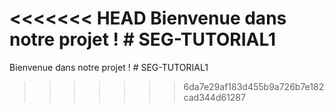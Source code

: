 <<<<<<< HEAD
Bienvenue dans notre projet ! # SEG-TUTORIAL1
=======
Bienvenue dans notre projet ! # SEG-TUTORIAL1
>>>>>>> 6da7e29af183d455b9a726b7e182cad344d61287
